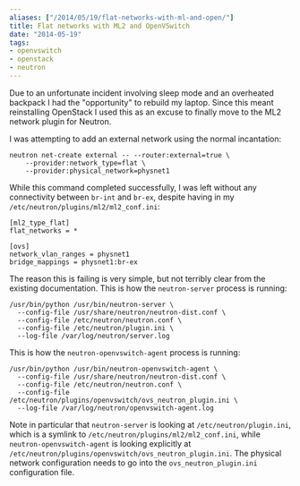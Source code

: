 ```yaml
---
aliases: ["/2014/05/19/flat-networks-with-ml-and-open/"]
title: Flat networks with ML2 and OpenVSwitch
date: "2014-05-19"
tags:
- openvswitch
- openstack
- neutron
---
```


Due to an unfortunate incident involving sleep mode and an overheated
backpack I had the "opportunity" to rebuild my laptop.  Since this meant
reinstalling OpenStack I used this as an excuse to finally move to the ML2
network plugin for Neutron.

I was attempting to add an external network using the normal incantation:

    neutron net-create external -- --router:external=true \
	    --provider:network_type=flat \
	    --provider:physical_network=physnet1

While this command completed successfully, I was left without any
connectivity between `br-int` and `br-ex`, despite having in my
`/etc/neutron/plugins/ml2/ml2_conf.ini`:

    [ml2_type_flat]
    flat_networks = *

    [ovs]
    network_vlan_ranges = physnet1
    bridge_mappings = physnet1:br-ex

The reason this is failing is very simple, but not terribly clear from
the existing documentation.  This is how the `neutron-server` process
is running:

    /usr/bin/python /usr/bin/neutron-server \
      --config-file /usr/share/neutron/neutron-dist.conf \
      --config-file /etc/neutron/neutron.conf \
      --config-file /etc/neutron/plugin.ini \
      --log-file /var/log/neutron/server.log

This is how the `neutron-openvswitch-agent` process is running:

    /usr/bin/python /usr/bin/neutron-openvswitch-agent \
      --config-file /usr/share/neutron/neutron-dist.conf \
      --config-file /etc/neutron/neutron.conf \
      --config-file /etc/neutron/plugins/openvswitch/ovs_neutron_plugin.ini \
      --log-file /var/log/neutron/openvswitch-agent.log

Note in particular that `neutron-server` is looking at
`/etc/neutron/plugin.ini`, which is a symlink to
`/etc/neutron/plugins/ml2/ml2_conf.ini`, while
`neutron-openvswitch-agent` is looking explicitly at 
`/etc/neutron/plugins/openvswitch/ovs_neutron_plugin.ini`.  The
physical network configuration needs to go into the
`ovs_neutron_plugin.ini` configuration file.

